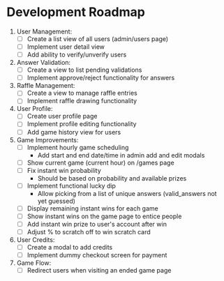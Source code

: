 # Development Roadmap

1. User Management:
   - [ ] Create a list view of all users (admin/users page)
   - [ ] Implement user detail view
   - [ ] Add ability to verify/unverify users

2. Answer Validation:
   - [ ] Create a view to list pending validations
   - [ ] Implement approve/reject functionality for answers

3. Raffle Management:
   - [ ] Create a view to manage raffle entries
   - [ ] Implement raffle drawing functionality

4. User Profile:
   - [ ] Create user profile page
   - [ ] Implement profile editing functionality
   - [ ] Add game history view for users

5. Game Improvements:
   - [ ] Implement hourly game scheduling
     - Add start and end date/time in admin add and edit modals
   - [ ] Show current game (current hour) on /games page
   - [ ] Fix instant win probability
     - Should be based on probability and available prizes
   - [ ] Implement functional lucky dip
     - Allow picking from a list of unique answers (valid_answers not yet guessed)
   - [ ] Display remaining instant wins for each game
   - [ ] Show instant wins on the game page to entice people
   - [ ] Add instant win prize to user's account after win
   - [ ] Adjust % to scratch off to win scratch card

6. User Credits:
   - [ ] Create a modal to add credits
   - [ ] Implement dummy checkout screen for payment

7. Game Flow:
   - [ ] Redirect users when visiting an ended game page
